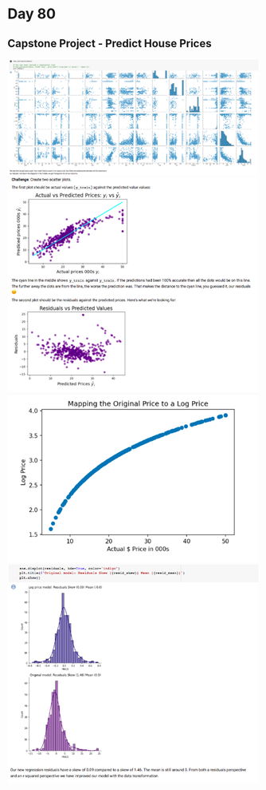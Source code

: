 # Day 80

## Capstone Project - Predict House Prices

![1](1.png)
![2](2.png)
![3](3.png)
![4](4.png)